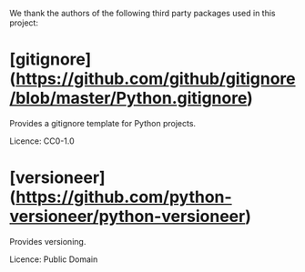 We thank the authors of the following third party packages used in this project:

# [gitignore] (https://github.com/github/gitignore/blob/master/Python.gitignore)
Provides a gitignore template for Python projects.

Licence: CC0-1.0

# [versioneer] (https://github.com/python-versioneer/python-versioneer)
Provides versioning.

Licence: Public Domain
